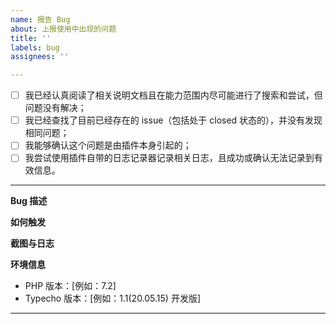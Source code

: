 ```yaml
---
name: 报告 Bug
about: 上报使用中出现的问题
title: ''
labels: bug
assignees: ''

---
```


<!-- 
首先，十分感谢您对本项目的关注，在报告 Bug 之前，请 **仔细阅读** 此类 issue 的要求并 **规范填写** 相关内容。不符合要求的 issue 将有可能无法得到及时回复甚至被直接 close。
- 请填写 issue 标题为 **陈述语气** 的简要 Bug 概况，如“A 操作后程序产生 B 异常”、“X 时频繁出现 Y 问题”等。**不要** 使用无意义的疑问语气和求助词。
- 请确认下列内容并将选项打勾（将 `[ ]` 改为 `[x]`）
-->

- [ ] 我已经认真阅读了相关说明文档且在能力范围内尽可能进行了搜索和尝试，但问题没有解决；
- [ ] 我已经查找了目前已经存在的 issue（包括处于 closed 状态的），并没有发现相同问题；
- [ ] 我能够确认这个问题是由插件本身引起的；
- [ ] 我尝试使用插件自带的日志记录器记录相关日志，且成功或确认无法记录到有效信息。

-----

**Bug 描述**
<!--请在这里详细描述 Bug-->

**如何触发**
<!--请在这里详细说明触发 Bug 的方法步骤-->

**截图与日志**
<!--（可选）Bug 发生时的截图以及日志数据（如果有）-->

**环境信息**
 - PHP 版本：[例如：7.2]
 - Typecho 版本：[例如：1.1(20.05.15) 开发版]

-----

<!--以下可自由发挥-->
